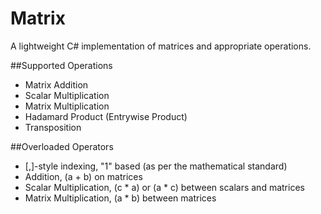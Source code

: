 # Matrix
A lightweight C# implementation of matrices and appropriate operations.

##Supported Operations
* Matrix Addition
* Scalar Multiplication
* Matrix Multiplication
* Hadamard Product (Entrywise Product)
* Transposition

##Overloaded Operators
* [,]-style indexing, "1" based (as per the mathematical standard)
* Addition, (a + b) on matrices
* Scalar Multiplication, (c * a) or (a * c) between scalars and matrices
* Matrix Multiplication, (a * b) between matrices
